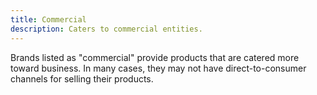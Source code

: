 ```yaml
---
title: Commercial
description: Caters to commercial entities.
---
```


Brands listed as "commercial" provide products that are catered more toward
business. In many cases, they may not have direct-to-consumer channels for
selling their products.
